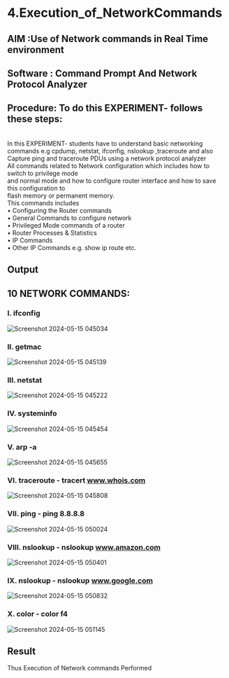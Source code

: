 # 4.Execution_of_NetworkCommands
## AIM :Use of Network commands in Real Time environment
## Software : Command Prompt And Network Protocol Analyzer
## Procedure: To do this EXPERIMENT- follows these steps:
<BR>
In this EXPERIMENT- students have to understand basic networking commands e.g cpdump, netstat, ifconfig, nslookup ,traceroute and also Capture ping and traceroute PDUs using a network protocol analyzer 
<BR>
All commands related to Network configuration which includes how to switch to privilege mode
<BR>
and normal mode and how to configure router interface and how to save this configuration to
<BR>
flash memory or permanent memory.
<BR>
This commands includes
<BR>
• Configuring the Router commands
<BR>
• General Commands to configure network
<BR>
• Privileged Mode commands of a router 
<BR>
• Router Processes & Statistics
<BR>
• IP Commands
<BR>
• Other IP Commands e.g. show ip route etc.
<BR>

## Output
## 10 NETWORK COMMANDS:
### I. ifconfig
![Screenshot 2024-05-15 045034](https://github.com/Saranyaaav/4.Execution_of_NetworkCommends/assets/144870813/39403347-9f78-4c88-aaf6-8ce0866317e9)

### II. getmac
![Screenshot 2024-05-15 045139](https://github.com/Saranyaaav/4.Execution_of_NetworkCommends/assets/144870813/e5cd5560-2086-4130-8454-7f3fc7551979)

### III. netstat
![Screenshot 2024-05-15 045222](https://github.com/Saranyaaav/4.Execution_of_NetworkCommends/assets/144870813/adcc55a6-3ee9-4c2c-8a24-90ebc2bfda0d)

### IV. systeminfo
![Screenshot 2024-05-15 045454](https://github.com/Saranyaaav/4.Execution_of_NetworkCommends/assets/144870813/3d699cfc-bf36-4a9a-8f6f-83790e415aa9)

### V. arp -a
![Screenshot 2024-05-15 045655](https://github.com/Saranyaaav/4.Execution_of_NetworkCommends/assets/144870813/561d0d47-f3e8-4165-b72c-906091ca12ce)

### VI. traceroute - tracert www.whois.com
![Screenshot 2024-05-15 045808](https://github.com/Saranyaaav/4.Execution_of_NetworkCommends/assets/144870813/70f35849-03bf-426d-8313-58c36a9340ba)

### VII. ping - ping 8.8.8.8
![Screenshot 2024-05-15 050024](https://github.com/Saranyaaav/4.Execution_of_NetworkCommends/assets/144870813/58ab3a78-c074-4839-baf0-1edfb5d54f7d)

### VIII. nslookup - nslookup www.amazon.com
![Screenshot 2024-05-15 050401](https://github.com/Saranyaaav/4.Execution_of_NetworkCommends/assets/144870813/f0d5279b-c065-46f6-a096-f496d32611f0)

### IX. nslookup - nslookup www.google.com
![Screenshot 2024-05-15 050832](https://github.com/Saranyaaav/4.Execution_of_NetworkCommends/assets/144870813/ad8266e0-696b-4301-aae9-134410ae07a0)

### X. color - color f4
![Screenshot 2024-05-15 051145](https://github.com/Saranyaaav/4.Execution_of_NetworkCommends/assets/144870813/4d947a40-0d70-429c-a0ce-b4e45b6911b4)

## Result
Thus Execution of Network commands Performed 
